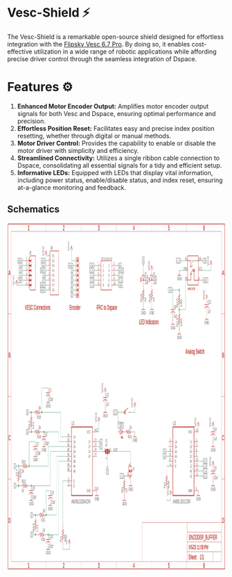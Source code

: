# Vesc-Shield ⚡️

The Vesc-Shield is a remarkable open-source shield designed for effortless integration with the [Flipsky Vesc 6.7 Pro](https://flipsky.net/products/flipsky-mini-fsesc6-7-pro-70a-base-on-vesc6-6-with-aluminum-anodized-heat-sink?variant=42664011956465&currency=USD&utm_medium=product_sync&utm_source=google&utm_content=sag_organic&utm_campaign=sag_organic&gad=1&gclid=CjwKCAjwo9unBhBTEiwAipC110jtGEOlnNmrO9Tqul8LjfJ8Tr05fPZSuTm81KGfPlVTePEtUpiYyBoCPOYQAvD_BwE). By doing so, it enables cost-effective utilization in a wide range of robotic applications while affording precise driver control through the seamless integration of Dspace.

# Features ⚙️
1. **Enhanced Motor Encoder Output:** Amplifies motor encoder output signals for both Vesc and Dspace, ensuring optimal performance and precision.<br/>
1. **Effortless Position Reset:** Facilitates easy and precise index position resetting, whether through digital or manual methods.<br/>
1. **Motor Driver Control:** Provides the capability to enable or disable the motor driver with simplicity and efficiency.<br/>
1. **Streamlined Connectivity:** Utilizes a single ribbon cable connection to Dspace, consolidating all essential signals for a tidy and efficient setup.<br/>
1. **Informative LEDs:** Equipped with LEDs that display vital information, including power status, enable/disable status, and index reset, ensuring at-a-glance monitoring and feedback.<br/>

## Schematics
<img align="left" src="https://github.com/Kunalverma1502/Vesc-Shield/blob/main/Images/Schematic%202.png" width="1100" height="800"/>
<br/>


